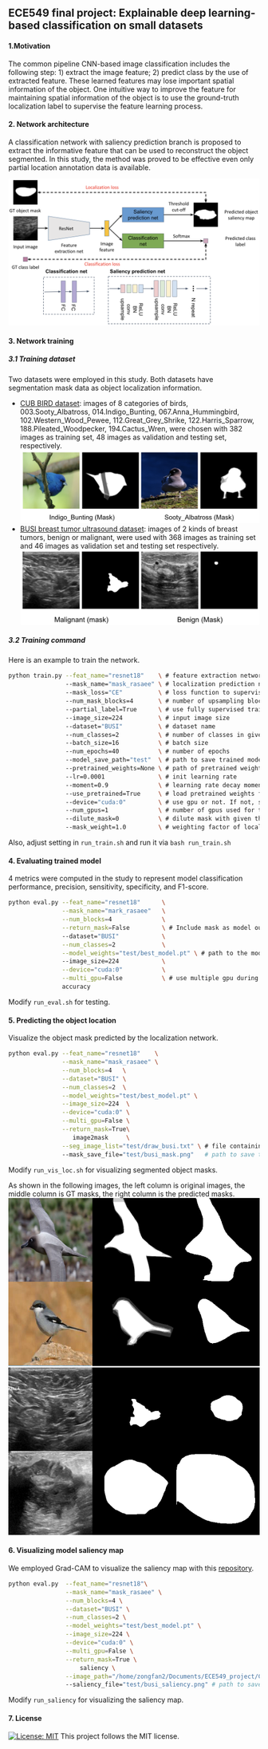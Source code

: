 ## ECE549 final project: Explainable deep learning-based classification on small datasets
#### 1.Motivation
The common pipeline CNN-based image classification includes the following step: 1) extract the image feature; 2) predict class by the use of extracted feature. These learned features may lose important spatial information of the object. 
One intuitive way to improve the feature for maintaining spatial information of the object is to use the ground-truth localization label to supervise the feature learning process. 

#### 2. Network architecture
A classification network with saliency prediction branch is proposed to extract the informative feature that can be used to reconstruct the object segmented. In this study, the method was proved to be effective even only partial location annotation data is available.

![framework](plot/framework.png)

#### 3. Network training
##### 3.1 Training dataset
Two datasets were employed in this study. Both datasets have segmentation mask data as object localization information. 
- [CUB BIRD dataset](http://www.vision.caltech.edu/visipedia/CUB-200.html): images of 8 categories of birds, 003.Sooty_Albatross, 014.Indigo_Bunting, 067.Anna_Hummingbird, 102.Western_Wood_Pewee, 112.Great_Grey_Shrike, 122.Harris_Sparrow, 188.Pileated_Woodpecker, 194.Cactus_Wren, were chosen with 382 images as training set, 48 images as validation and testing set, respectively.
![bird sample](plot/bird_sample.png)
- [BUSI breast tumor ultrasound dataset](https://scholar.cu.edu.eg/?q=afahmy/pages/dataset): images of 2 kinds of breast tumors, benign or malignant, were used with 368 images as training set and 46 images as validation set and testing set respectively.
![busi sample](plot/busi_sample.png)

##### 3.2 Training command
Here is an example to train the network. 
```bash
python train.py --feat_name="resnet18"    \ # feature extraction network, eg: resnet18, resnet34, resnet50, ... 
                --mask_name="mask_rasaee" \ # localization prediction network, eg: mask_rasaee, mask_attention2, ...
                --mask_loss="CE"          \ # loss function to supervise localization network training, eg: l1, l2, CE, ...
                --num_mask_blocks=4       \ # number of upsampling blocks used in localization network, 3 or 4
                --partial_label=True      \ # use fully supervised training or semi-supervised training for localization network
                --image_size=224          \ # input image size
                --dataset="BUSI"          \ # dataset name
                --num_classes=2           \ # number of classes in given dataset
                --batch_size=16           \ # batch size
                --num_epochs=40           \ # number of epochs
                --model_save_path="test"  \ # path to save trained model
                --pretrained_weights=None \ # path of pretrained weights
                --lr=0.0001               \ # init learning rate
                --moment=0.9              \ # learning rate decay moment
                --use_pretrained=True     \ # load pretrained weights for feature extraction network or not 
                --device="cuda:0"         \ # use gpu or not. If not, set 'cpu'
                --num_gpus=1              \ # number of gpus used for training
                --dilute_mask=0           \ # dilute mask with given thichness
                --mask_weight=1.0         \ # weighting factor of localization loss to be combined with classification loss.
```
Also, adjust setting in `run_train.sh` and run it via `bash run_train.sh`

#### 4. Evaluating trained model
4 metrics were computed in the study to represent model classification performance, precision, sensitivity, specificity, and F1-score. 
```bash
python eval.py --feat_name="resnet18"      \
               --mask_name="mark_rasaee"   \
               --num_blocks=4              \
               --return_mask=False         \ # Include mask as model output or not
               --dataset="BUSI"            \
               --num_classes=2             \
               --model_weights="test/best_model.pt" \ # path to the model weight file for evaluation. 
               --image_size=224            \
               --device="cuda:0"           \
               --multi_gpu=False           \ # use multiple gpu during training or not
               accuracy
```
Modify `run_eval.sh` for testing.

#### 5. Predicting the object location
Visualize the object mask predicted by the localization network. 
```bash
python eval.py --feat_name="resnet18"    \
               --mask_name="mask_rasaee" \
               --num_blocks=4   \
               --dataset="BUSI" \
               --num_classes=2  \
               --model_weights="test/best_model.pt" \
               --image_size=224  \
               --device="cuda:0" \
               --multi_gpu=False \
               --return_mask=True\
                  image2mask     \
               --seg_image_list="test/draw_busi.txt" \ # file containing list of image paths for predicting the masks 
               --mask_save_file="test/busi_mask.png"   # path to save the predicted mask image
```
Modify `run_vis_loc.sh` for visualizing segmented object masks. 

As shown in the following images, the left column is original images, the middle column is GT masks, the right column is the predicted masks. 
![pred bird mask](plot/bird_mask_full.png)
![pred busi mask](plot/busi_mask_full.png)

#### 6. Visualizing model saliency map
We employed Grad-CAM to visualize the saliency map with this [repository](https://github.com/jacobgil/pytorch-grad-cam).
```bash
python eval.py  --feat_name="resnet18"\
                --mask_name="mask_rasaee" \
                --num_blocks=4 \
                --dataset="BUSI" \
                --num_classes=2 \
                --model_weights="test/best_model.pt" \
                --image_size=224 \
                --device="cuda:0" \
                --multi_gpu=False \
                --return_mask=True \
                    saliency \
                --image_path="/home/zongfan2/Documents/ECE549_project/CUB_200_2011/CUB_200_2011/images/067.Anna_Hummingbird/Anna_Hummingbird_0037_56587.jpg" \       # image path to visualize
                --saliency_file="test/busi_saliency.png" # path to save the saliency image
```
Modify `run_saliency` for visualizing the saliency map. 

#### 7. License
[![License: MIT](https://img.shields.io/badge/License-MIT-yellow.svg)](https://opensource.org/licenses/MIT)
This project follows the MIT license.
